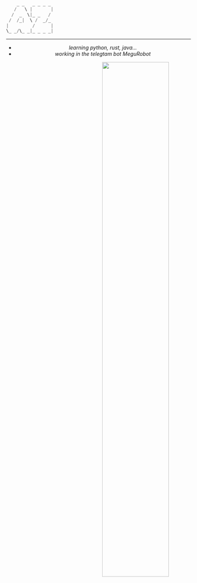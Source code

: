 ```scala
    _ _   _ _ _ _
   /   \ |       |
  /  _  \|_ _   /
 /  /_|  \ /  _/_
|         /      |
\_ _/\_ _|_ _ _ _|
```
- - -
<div align="center">
<ul>
<li><i>learning python, rust, java...</i></li>
<li><i>working in the telegtam bot MeguRobot</i></li>
</ul>
<a href="https://metrics.lecoq.io/ashenzar?template=classic"><img align="right" width="60%" src="https://github-readme-stats.vercel.app/api?username=ashenzar&theme=merko&show_icons=true"/></a>
</div>

<!--
### Hi there 👋

**ashenzar/ashenzar** is a ✨ _special_ ✨ repository because its `README.md` (this file) appears on your GitHub profile.

Here are some ideas to get you started:

- 🔭 I’m currently working on ...
- 🌱 I’m currently learning ...
- 👯 I’m looking to collaborate on ...
- 🤔 I’m looking for help with ...
- 💬 Ask me about ...
- 📫 How to reach me: ...
- 😄 Pronouns: ...
- ⚡ Fun fact: ...
-->
